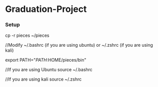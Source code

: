 # Graduation-Project


### Setup
cp -r pieces ~/pieces

//Modify ~/.bashrc (if you are using ubuntu) or ~/.zshrc (if you are using kali)

export PATH="$PATH:$HOME/pieces/bin"


//If you are using Ubuntu
source ~/.bashrc

//If you are using kali
source ~/.zshrc
